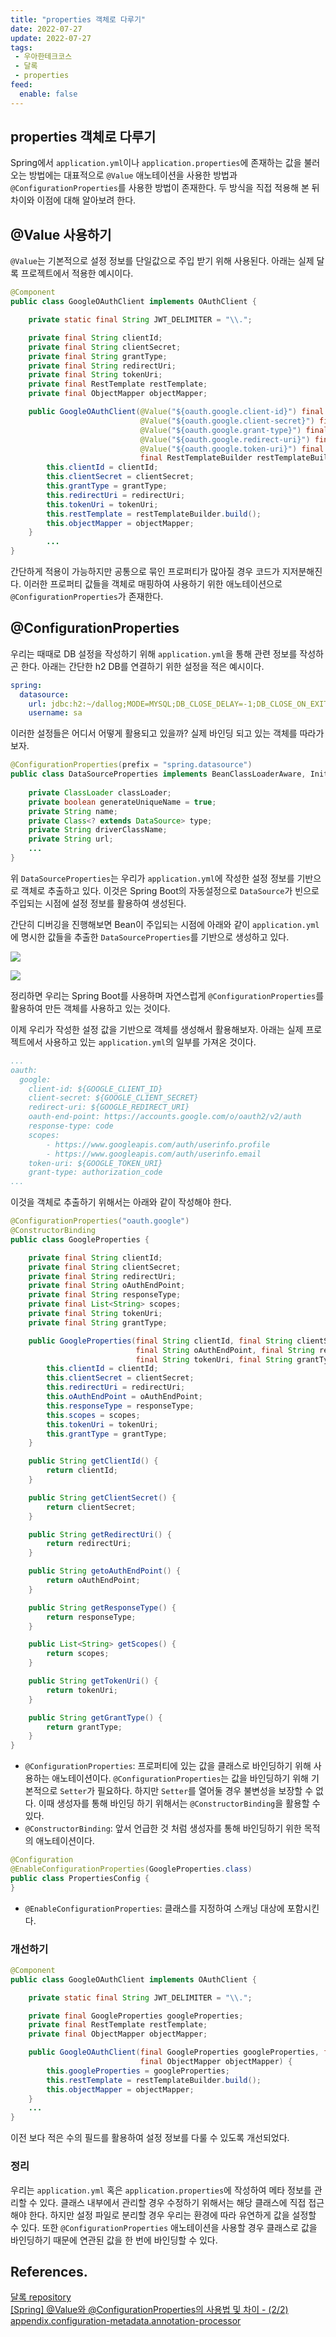 ```yaml
---
title: "properties 객체로 다루기"
date: 2022-07-27
update: 2022-07-27
tags: 
 - 우아한테크코스
 - 달록
 - properties
feed:
  enable: false
---
```


## properties 객체로 다루기

Spring에서 `application.yml`이나 `application.properties`에 존재하는 값을 불러오는 방법에는 대표적으로 `@Value` 애노테이션을 사용한 방법과 `@ConfigurationProperties`를 사용한 방법이 존재한다. 두 방식을 직접 적용해 본 뒤 차이와 이점에 대해 알아보려 한다.

## @Value 사용하기

`@Value`는 기본적으로 설정 정보를 단일값으로 주입 받기 위해 사용된다. 아래는 실제 달록 프로젝트에서 적용한 예시이다.

```java
@Component
public class GoogleOAuthClient implements OAuthClient {

    private static final String JWT_DELIMITER = "\\.";

    private final String clientId;
    private final String clientSecret;
    private final String grantType;
    private final String redirectUri;
    private final String tokenUri;
    private final RestTemplate restTemplate;
    private final ObjectMapper objectMapper;

    public GoogleOAuthClient(@Value("${oauth.google.client-id}") final String clientId,
                             @Value("${oauth.google.client-secret}") final String clientSecret,
                             @Value("${oauth.google.grant-type}") final String grantType,
                             @Value("${oauth.google.redirect-uri}") final String redirectUri,
                             @Value("${oauth.google.token-uri}") final String tokenUri,
                             final RestTemplateBuilder restTemplateBuilder, final ObjectMapper objectMapper) {
        this.clientId = clientId;
        this.clientSecret = clientSecret;
        this.grantType = grantType;
        this.redirectUri = redirectUri;
        this.tokenUri = tokenUri;
        this.restTemplate = restTemplateBuilder.build();
        this.objectMapper = objectMapper;
    }
		...
}
```

간단하게 적용이 가능하지만 공통으로 묶인 프로퍼티가 많아질 경우 코드가 지저분해진다. 이러한 프로퍼티 값들을 객체로 매핑하여 사용하기 위한 애노테이션으로 `@ConfigurationProperties`가 존재한다.

## @ConfigurationProperties

우리는 때때로 DB 설정을 작성하기 위해 `application.yml`을 통해 관련 정보를 작성하곤 한다. 아래는 간단한 h2 DB를 연결하기 위한 설정을 적은 예시이다.

```yaml
spring:
  datasource:
    url: jdbc:h2:~/dallog;MODE=MYSQL;DB_CLOSE_DELAY=-1;DB_CLOSE_ON_EXIT=FALSE
    username: sa
```

이러한 설정들은 어디서 어떻게 활용되고 있을까? 실제 바인딩 되고 있는 객체를 따라가보자.

```java
@ConfigurationProperties(prefix = "spring.datasource")
public class DataSourceProperties implements BeanClassLoaderAware, InitializingBean {
	
    private ClassLoader classLoader;
    private boolean generateUniqueName = true;
	private String name;
	private Class<? extends DataSource> type;
	private String driverClassName;
	private String url;
    ...
}
```

위 `DataSourceProperties`는 우리가 `application.yml`에 작성한 설정 정보를 기반으로 객체로 추출하고 있다. 이것은 Spring Boot의 자동설정으로 `DataSource`가 빈으로 주입되는 시점에 설정 정보를 활용하여 생성된다. 

간단히 디버깅을 진행해보면 Bean이 주입되는 시점에 아래와 같이 `application.yml`에 명시한 값들을 추출한 `DataSourceProperties`를 기반으로 생성하고 있다.

![](./debug-1.png)

![](./debug-2.png)

정리하면 우리는 Spring Boot를 사용하며 자연스럽게 `@ConfigurationProperties`를 활용하여 만든 객체를 사용하고 있는 것이다.

이제 우리가 작성한 설정 값을 기반으로 객체를 생성해서 활용해보자. 아래는 실제 프로젝트에서 사용하고 있는 `application.yml`의 일부를 가져온 것이다.

```yaml
...
oauth:
  google:
    client-id: ${GOOGLE_CLIENT_ID}
    client-secret: ${GOOGLE_CLIENT_SECRET}
    redirect-uri: ${GOOGLE_REDIRECT_URI}
    oauth-end-point: https://accounts.google.com/o/oauth2/v2/auth
    response-type: code
    scopes:
        - https://www.googleapis.com/auth/userinfo.profile
        - https://www.googleapis.com/auth/userinfo.email
    token-uri: ${GOOGLE_TOKEN_URI}
    grant-type: authorization_code
...
```

이것을 객체로 추출하기 위해서는 아래와 같이 작성해야 한다.

```java
@ConfigurationProperties("oauth.google")
@ConstructorBinding
public class GoogleProperties {

    private final String clientId;
    private final String clientSecret;
    private final String redirectUri;
    private final String oAuthEndPoint;
    private final String responseType;
    private final List<String> scopes;
    private final String tokenUri;
    private final String grantType;

    public GoogleProperties(final String clientId, final String clientSecret, final String redirectUri,
                            final String oAuthEndPoint, final String responseType, final List<String> scopes,
                            final String tokenUri, final String grantType) {
        this.clientId = clientId;
        this.clientSecret = clientSecret;
        this.redirectUri = redirectUri;
        this.oAuthEndPoint = oAuthEndPoint;
        this.responseType = responseType;
        this.scopes = scopes;
        this.tokenUri = tokenUri;
        this.grantType = grantType;
    }

    public String getClientId() {
        return clientId;
    }

    public String getClientSecret() {
        return clientSecret;
    }

    public String getRedirectUri() {
        return redirectUri;
    }

    public String getoAuthEndPoint() {
        return oAuthEndPoint;
    }

    public String getResponseType() {
        return responseType;
    }

    public List<String> getScopes() {
        return scopes;
    }

    public String getTokenUri() {
        return tokenUri;
    }

    public String getGrantType() {
        return grantType;
    }
}
```

- `@ConfigurationProperties`: 프로퍼티에 있는 값을 클래스로 바인딩하기 위해 사용하는 애노테이션이다. `@ConfigurationProperties`는 값을 바인딩하기 위해 기본적으로 `Setter`가 필요하다. 하지만 `Setter`를 열어둘 경우 불변성을 보장할 수 없다. 이때 생성자를 통해 바인딩 하기 위해서는 `@ConstructorBinding`을 활용할 수 있다.
- `@ConstructorBinding`: 앞서 언급한 것 처럼 생성자를 통해 바인딩하기 위한 목적의 애노테이션이다.

```java
@Configuration
@EnableConfigurationProperties(GoogleProperties.class)
public class PropertiesConfig {
}
```

- `@EnableConfigurationProperties`: 클래스를 지정하여 스캐닝 대상에 포함시킨다.

### 개선하기

```java
@Component
public class GoogleOAuthClient implements OAuthClient {

    private static final String JWT_DELIMITER = "\\.";

    private final GoogleProperties googleProperties;
    private final RestTemplate restTemplate;
    private final ObjectMapper objectMapper;

    public GoogleOAuthClient(final GoogleProperties googleProperties, final RestTemplateBuilder restTemplateBuilder,
                             final ObjectMapper objectMapper) {
        this.googleProperties = googleProperties;
        this.restTemplate = restTemplateBuilder.build();
        this.objectMapper = objectMapper;
    }
    ...
}
```

이전 보다 적은 수의 필드를 활용하여 설정 정보를 다룰 수 있도록 개선되었다.

### 정리

 우리는 `application.yml` 혹은 `application.properties`에 작성하여 메타 정보를 관리할 수 있다. 클래스 내부에서 관리할 경우 수정하기 위해서는 해당 클래스에 직접 접근해야 한다. 하지만 설정 파일로 분리할 경우 우리는 환경에 따라 유연하게 값을 설정할 수 있다. 또한 `@ConfigurationProperties` 애노테이션을 사용할 경우 클래스로 값을 바인딩하기 때문에 연관된 값을 한 번에 바인딩할 수 있다.

## References.

[달록 repository](https://github.com/woowacourse-teams/2022-dallog)<br>
[[Spring] @Value와 @ConfigurationProperties의 사용법 및 차이 - (2/2)](https://mangkyu.tistory.com/207)<br>
[appendix.configuration-metadata.annotation-processor](https://docs.spring.io/spring-boot/docs/2.7.1/reference/html/configuration-metadata.html#appendix.configuration-metadata.annotation-processor)
